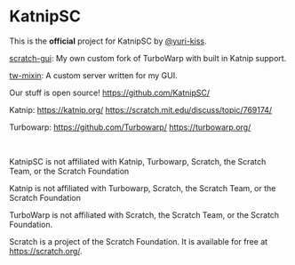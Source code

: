 # KatnipSC

This is the **official** project for KatnipSC by [@yuri-kiss](https://github.com/yuri-kiss/).

[scratch-gui](https://katnipsc.github.io/gui/): My own custom fork of TurboWarp with built in Katnip support.

[tw-mixin](https://github.com/KatnipSC/tw-mixin/): A custom server written for my GUI.

Our stuff is open source! https://github.com/KatnipSC/

Katnip: https://katnip.org/ https://scratch.mit.edu/discuss/topic/769174/

Turbowarp: https://github.com/Turbowarp/ https://turbowarp.org/

<br />

KatnipSC is not affiliated with Katnip, Turbowarp, Scratch, the Scratch Team, or the Scratch Foundation

Katnip is not affiliated with Turbowarp, Scratch, the Scratch Team, or the Scratch Foundation

TurboWarp is not affiliated with Scratch, the Scratch Team, or the Scratch Foundation.

Scratch is a project of the Scratch Foundation. It is available for free at https://scratch.org/.
